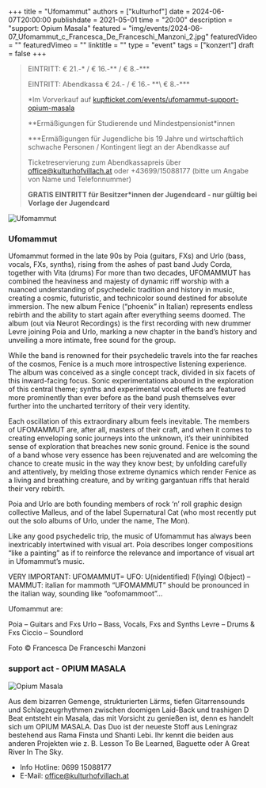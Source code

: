 +++
title = "Ufomammut"
authors = ["kulturhof"]
date = 2024-06-07T20:00:00
publishdate = 2021-05-01
time = "20:00"
description = "support: Opium Masala"
featured = "img/events/2024-06-07_Ufomammut_c_Francesca_De_Franceschi_Manzoni_2.jpg"
featuredVideo = ""
featuredVimeo = ""
linktitle = ""
type = "event"
tags = ["konzert"]
draft = false
+++


> EINTRITT: € 21.-\* / € 16.-\*\* / € 8.-\*\*\*
>
> EINTRITT: Abendkassa € 24.- / € 16.- *\*\ € 8.-\*\*\*
>
> \*Im Vorverkauf auf [kupfticket.com/events/ufomammut-support-opium-masala](https://kupfticket.com/events/ufomammut-support-opium-masala)
>
> \*\*Ermäßigungen für Studierende und Mindestpensionist\*innen
> 
> \*\*\*Ermäßigungen für Jugendliche bis 19 Jahre und wirtschaftlich schwache Personen / Kontingent liegt an der Abendkasse auf
>
> Ticketreservierung zum Abendkassapreis über office@kulturhofvillach.at oder +43699/15088177 (bitte um Angabe von Name und Telefonnummer) 
>
> **GRATIS EINTRITT für Besitzer\*innen der Jugendcard - nur gültig bei Vorlage der Jugendcard**


![Ufomammut](/img/events/2024-06-07_Ufomammut_c_Francesca_De_Franceschi_Manzoni3.jpg)

### Ufomammut

Ufomammut formed in the late 90s by Poia (guitars, FXs) and Urlo (bass, vocals, FXs, synths), rising from the ashes of past band Judy Corda, together with Vita (drums)
For more than two decades, UFOMAMMUT has combined the heaviness and majesty of dynamic riff worship with a nuanced understanding of psychedelic tradition and history in music, creating a cosmic, futuristic, and technicolor sound destined for absolute immersion. 
The new album Fenice (“phoenix” in Italian) represents endless rebirth and the ability to start again after everything seems doomed. 
The album (out via Neurot Recordings) is the first recording with new drummer Levre joining Poia and Urlo, marking a new chapter in the band’s history and unveiling a more intimate, free sound for the group.
 
While the band is renowned for their psychedelic travels into the far reaches of the cosmos, Fenice is a much more introspective listening experience. The album was conceived as a single concept track, divided in six facets of this inward-facing focus. Sonic experimentations abound in the exploration of this central theme; synths and experimental vocal effects are featured more prominently than ever before as the band push themselves ever further into the uncharted territory of their very identity.
 
Each oscillation of this extraordinary album feels inevitable. The members of UFOMAMMUT are, after all, masters of their craft, and when it comes to creating enveloping sonic journeys into the unknown, it’s their uninhibited sense of exploration that breaches new sonic ground. Fenice is the sound of a band whose very essence has been rejuvenated and are welcoming the chance to create music in the way they know best; by unfolding carefully and attentively, by melding those extreme dynamics which render Fenice as a living and breathing creature, and by writing gargantuan riffs that herald their very rebirth.

Poia and Urlo are both founding members of rock ‘n’ roll graphic design collective Malleus, and of the label Supernatural Cat (who most recently put out the solo albums of Urlo, under the name, The Mon).

Like any good psychedelic trip, the music of Ufomammut has always been inextricably intertwined with visual art. Poia describes longer compositions “like a painting” as if to reinforce the relevance and importance of visual art in Ufomammut’s music.


VERY IMPORTANT:
UFOMAMMUT= UFO: U(nidentified) F(lying) O(bject) – MAMMUT: italian for mammoth
“UFOMAMMUT” should be pronounced in the italian way, sounding like “oofomammoot”…

Ufomammut are:

Poia – Guitars and Fxs
Urlo – Bass, Vocals, Fxs and Synths
Levre – Drums & Fxs
Ciccio – Soundlord

Foto © Francesca De Franceschi Manzoni

### support act - OPIUM MASALA


![Opium Masala](/img/events/2024-06-07_Opium_Masala.jpg)

Aus dem bizarren Gemenge, strukturierten Lärms, tiefen Gitarrensounds und Schlagzeugrhythmen zwischen doomigen Laid-Back und trashigen D Beat entsteht ein Masala, das mit Vorsicht zu genießen ist, denn es handelt sich um OPIUM MASALA. Das Duo ist der neueste Stoff aus Leningraz bestehend aus Rama Finsta und Shanti Lebi. Ihr kennt die beiden aus anderen Projekten wie z. B. Lesson To Be Learned, Baguette oder A Great River In The Sky.



- Info Hotline: 0699 15088177 
- E-Mail: office@kulturhofvillach.at


